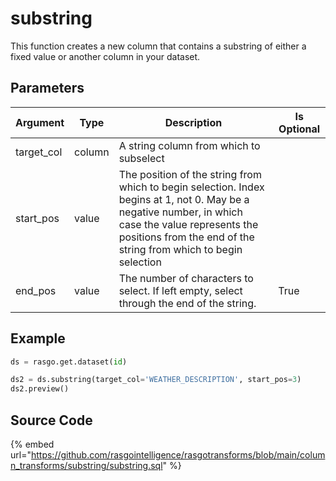 

# substring

This function creates a new column that contains a substring of either a fixed value or another column in your dataset.


## Parameters

|  Argument  |  Type  |                                                                                                       Description                                                                                                       | Is Optional |
| ---------- | ------ | ----------------------------------------------------------------------------------------------------------------------------------------------------------------------------------------------------------------------- | ----------- |
| target_col | column | A string column from which to subselect                                                                                                                                                                                 |             |
| start_pos  | value  | The position of the string from which to begin selection. Index begins at 1, not 0. May be a negative number, in which case the value represents the positions from the end of the string from which to begin selection |             |
| end_pos    | value  | The number of characters to select. If left empty, select through the end of the string.                                                                                                                                | True        |


## Example

```python
ds = rasgo.get.dataset(id)

ds2 = ds.substring(target_col='WEATHER_DESCRIPTION', start_pos=3)
ds2.preview()

```

## Source Code

{% embed url="https://github.com/rasgointelligence/rasgotransforms/blob/main/column_transforms/substring/substring.sql" %}

